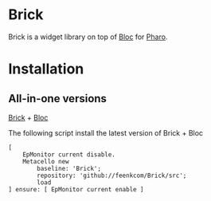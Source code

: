 # Brick

Brick is a widget library on top of [Bloc](https://github.com/feenkcom/Bloc) for [Pharo](http://pharo.org/).

# Installation

## All-in-one versions 
[Brick](https://github.com/feenkcom/Bloc) + [Bloc](https://github.com/feenkcom/Bloc)

The following script install the latest version of Brick + Bloc

```smalltalk
[
    EpMonitor current disable.
    Metacello new
        baseline: 'Brick';
        repository: 'github://feenkcom/Brick/src';
        load
] ensure: [ EpMonitor current enable ]
```
